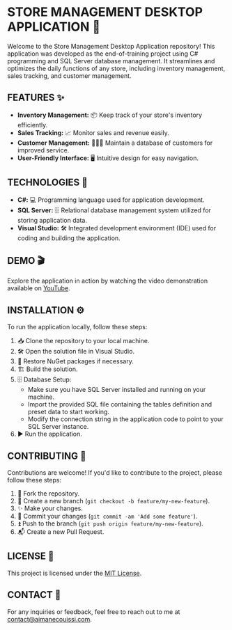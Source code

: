 # STORE MANAGEMENT DESKTOP APPLICATION 🏪

Welcome to the Store Management Desktop Application repository! This application was developed as the end-of-training project using C# programming and SQL Server database management. It streamlines and optimizes the daily functions of any store, including inventory management, sales tracking, and customer management.

## FEATURES ✨

- **Inventory Management:** 📦 Keep track of your store's inventory efficiently.
- **Sales Tracking:** 📈 Monitor sales and revenue easily.
- **Customer Management:** 🧑‍🤝‍🧑 Maintain a database of customers for improved service.
- **User-Friendly Interface:** 🖥️ Intuitive design for easy navigation.

## TECHNOLOGIES 🚀

- **C#:** 💻 Programming language used for application development.
- **SQL Server:** 🗄️ Relational database management system utilized for storing application data.
- **Visual Studio:** 🛠️ Integrated development environment (IDE) used for coding and building the application.

## DEMO 🎬

Explore the application in action by watching the video demonstration available on [YouTube](https://youtu.be/YDySGsynk7Q). 

## INSTALLATION ⚙️

To run the application locally, follow these steps:

1. 📥 Clone the repository to your local machine.
2. 🛠️ Open the solution file in Visual Studio.
3. 🔄 Restore NuGet packages if necessary.
4. 🏗️ Build the solution.
5. 🗄️ Database Setup:
   - Make sure you have SQL Server installed and running on your machine.
   - Import the provided SQL file containing the tables definition and preset data to start working.
   - Modify the connection string in the application code to point to your SQL Server instance.
6. ▶️ Run the application.

## CONTRIBUTING 🤝

Contributions are welcome! If you'd like to contribute to the project, please follow these steps:

1. 🍴 Fork the repository.
2. 🌿 Create a new branch (`git checkout -b feature/my-new-feature`).
3. ✨ Make your changes.
4. 📝 Commit your changes (`git commit -am 'Add some feature'`).
5. ⏫ Push to the branch (`git push origin feature/my-new-feature`).
6. 📬 Create a new Pull Request.

## LICENSE 📄

This project is licensed under the [MIT License](LICENSE).

## CONTACT 📧

For any inquiries or feedback, feel free to reach out to me at [contact@aimanecouissi.com](mailto:contact@aimanecouissi.com).

